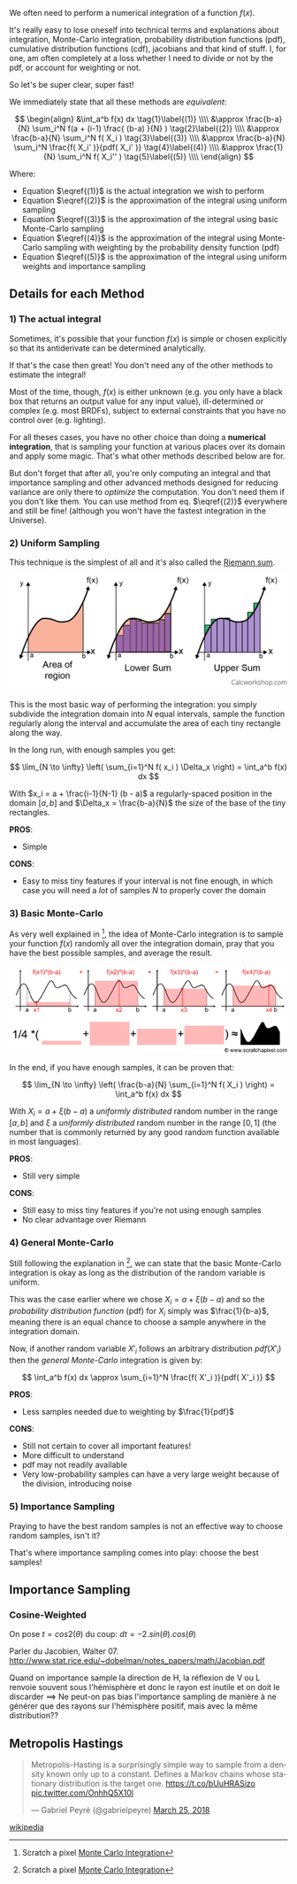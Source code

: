 ﻿We often need to perform a numerical integration of a function $f(x)$.

It's really easy to lose oneself into technical terms and explanations about integration, Monte-Carlo integration, probability distribution functions (pdf), cumulative distribution functions (cdf), jacobians and that kind of stuff.
I, for one, am often completely at a loss whether I need to divide or not by the pdf, or account for weighting or not.

So let's be super clear, super fast!

We immediately state that all these methods are *equivalent*:

$$
\begin{align}
	&\int_a^b f(x) dx													\tag{1}\label{(1)}	\\\\
	&\approx \frac{b-a}{N} \sum_i^N f(a + (i-1) \frac{ (b-a) }{N} )		\tag{2}\label{(2)}	\\\\
	&\approx \frac{b-a}{N} \sum_i^N f( X_i )							\tag{3}\label{(3)}	\\\\
	&\approx \frac{b-a}{N} \sum_i^N \frac{f( X_i' )}{pdf( X_i' )}		\tag{4}\label{(4)}	\\\\
	&\approx \frac{1}{N} \sum_i^N f( X_i'' )							\tag{5}\label{(5)}	\\\\
\end{align}
$$


Where:

* Equation $\eqref{(1)}$ is the actual integration we wish to perform
* Equation $\eqref{(2)}$ is the approximation of the integral using uniform sampling
* Equation $\eqref{(3)}$ is the approximation of the integral using basic Monte-Carlo sampling
* Equation $\eqref{(4)}$ is the approximation of the integral using Monte-Carlo sampling with weighting by the probability density function (pdf)
* Equation $\eqref{(5)}$ is the approximation of the integral using uniform weights and importance sampling


## Details for each Method

### 1) The actual integral

Sometimes, it's possible that your function $f(x)$ is simple or chosen explicitly so that its antiderivate can be determined analytically.

If that's the case then great! You don't need any of the other methods to estimate the integral!


Most of the time, though, $f(x)$ is either unknown (e.g. you only have a black box that returns an output value for any input value), ill-determined or complex (e.g. most BRDFs), subject to external constraints that you have no control over (e.g. lighting).

For all theses cases, you have no other choice than doing a **numerical integration**, that is sampling your function at various places over its domain and apply some magic. That's what other methods described below are for.

But don't forget that after all, you're only computing an integral and that importance sampling and other advanced methods designed for reducing variance are only there to *optimize* the computation. You don't need them if you don't like them.
You can use method from eq. $\eqref{(2)}$ everywhere and still be fine! (although you won't have the fastest integration in the Universe).



### 2) Uniform Sampling

This technique is the simplest of all and it's also called the [Riemann sum](https://en.wikipedia.org/wiki/Riemann_sum).

![Riemann Sum](./images/RiemannSums.png)

This is the most basic way of performing the integration: you simply subdivide the integration domain into $N$ equal intervals, sample the function regularly along the interval and accumulate the area of each tiny rectangle along the way.

In the long run, with enough samples you get:

$$
\lim_{N \to \infty} \left( \sum_{i=1}^N f( x_i ) \Delta_x \right) = \int_a^b f(x) dx
$$

With $x_i = a + \frac{i-1}{N-1} (b - a)$ a regularly-spaced position in the domain $[a,b]$ and $\Delta_x = \frac{b-a}{N}$ the size of the base of the tiny rectangles.


**PROS**:

* Simple

**CONS**:

* Easy to miss tiny features if your interval is not fine enough, in which case you will need a *lot* of samples $N$ to properly cover the domain



### 3) Basic Monte-Carlo

As very well explained in [^1], the idea of Monte-Carlo integration is to sample your function $f(x)$ randomly all over the integration domain, pray that you have the best possible samples, and average the result.

![BasicMC](./images/MCIntegrationBasic.png)

In the end, if you have enough samples, it can be proven that:

$$
\lim_{N \to \infty} \left( \frac{b-a}{N} \sum_{i=1}^N f( X_i ) \right) = \int_a^b f(x) dx
$$

With $X_i = a + \xi (b-a)$ a *uniformly distributed* random number in the range $[a,b]$ and $\xi$ a *uniformly distributed* random number in the range $[0,1]$ (the number that is commonly returned by any good random function available in most languages).


**PROS**:

* Still very simple

**CONS**:

* Still easy to miss tiny features if you're not using enough samples
* No clear advantage over Riemann



### 4) General Monte-Carlo

Still following the explanation in [^1], we can state that the basic Monte-Carlo integration is okay as long as the distribution of the random variable is uniform.

This was the case earlier where we chose $X_i = a + \xi (b-a)$ and so the *probability distribution function* (pdf) for $X_i$ simply was $\frac{1}{b-a}$, meaning there is an equal chance to choose a sample anywhere in the integration domain.


Now, if another random variable $X'_i$ follows an arbitrary distribution $pdf( X'_i )$ then the *general Monte-Carlo* integration is given by:

$$
\int_a^b f(x) dx \approx \sum_{i=1}^N \frac{f( X'_i )}{pdf( X'_i )}
$$


**PROS**:

* Less samples needed due to weighting by $\frac{1}{pdf}$ 

**CONS**:

* Still not certain to cover all important features!
* More difficult to understand
* pdf may not readily available
* Very low-probability samples can have a very large weight because of the division, introducing noise


<!--* Sampling the domain is better covered, less risk of missing important features due to the use of the pdf instead of uniform probability-->


### 5) Importance Sampling

Praying to have the best random samples is not an effective way to choose random samples, isn't it?

That's where importance sampling comes into play: choose the best samples!



## Importance Sampling


### Cosine-Weighted

On pose $t = cos2\left(\theta\right)$ du coup: $dt = -2.sin\left(\theta\right).cos\left(\theta\right)$

Parler du Jacobien, Walter 07.
http://www.stat.rice.edu/~dobelman/notes_papers/math/Jacobian.pdf


Quand on importance sample la direction de H, la réflexion de V ou L renvoie souvent sous l'hémisphère et donc le rayon est inutile et on doit le discarder
 ==> Ne peut-on pas bias l'importance sampling de manière à ne générer que des rayons sur l'hémisphère positif, mais avec la même distribution??


## Metropolis Hastings

<blockquote class="twitter-tweet" data-lang="en"><p lang="en" dir="ltr">Metropolis-Hasting is a surprisingly simple way to sample from a density known only up to a constant. Defines a Markov chains whose stationary distribution is the target one. <a href="https://t.co/bUuHRASizo">https://t.co/bUuHRASizo</a> <a href="https://t.co/OnhhQ5X10l">pic.twitter.com/OnhhQ5X10l</a></p>&mdash; Gabriel Peyré (@gabrielpeyre) <a href="https://twitter.com/gabrielpeyre/status/977819766290309120?ref_src=twsrc%5Etfw">March 25, 2018</a></blockquote>
<script async src="https://platform.twitter.com/widgets.js" charset="utf-8"></script>

[wikipedia](https://en.wikipedia.org/wiki/Metropolis%E2%80%93Hastings_algorithm)



[^1]: Scratch a pixel [Monte Carlo Integration](https://www.scratchapixel.com/lessons/mathematics-physics-for-computer-graphics/monte-carlo-methods-in-practice/monte-carlo-integration)
